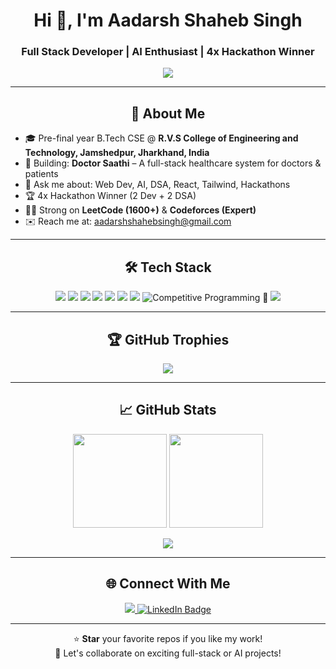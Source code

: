 <h1 align="center">Hi 👋, I'm Aadarsh Shaheb Singh</h1>
<h3 align="center">Full Stack Developer | AI Enthusiast | 4x Hackathon Winner</h3>

<p align="center">
  <img src="https://readme-typing-svg.herokuapp.com?center=true&vCenter=true&lines=Full+Stack+Web+Developer;AI+%2B+ML+Enthusiast;Codeforces+Expert;Open+Source+Contributor;3rd+Year+CSE+Student" />
</p>

---

<h2 align="center">🚀 About Me</h2>

- 🎓 Pre-final year B.Tech CSE @ **R.V.S College of Engineering and Technology, Jamshedpur, Jharkhand, India**
- 🧠 Building: **Doctor Saathi** – A full-stack healthcare system for doctors & patients  
- 💬 Ask me about: Web Dev, AI, DSA, React, Tailwind, Hackathons
- 🏆 4x Hackathon Winner (2 Dev + 2 DSA)
- 🧑‍💻 Strong on **LeetCode (1600+)** & **Codeforces (Expert)**
- ✉️ Reach me at: [aadarshshahebsingh@gmail.com](mailto:aadarshshahebsingh@gmail.com)

---

<h2 align="center">🛠️ Tech Stack</h2>

<p align="center">
  <img src="https://img.shields.io/badge/JavaScript-F7DF1E?logo=javascript&logoColor=black&style=for-the-badge" />
  <img src="https://img.shields.io/badge/TypeScript-007ACC?logo=typescript&logoColor=white&style=for-the-badge" />
  <img src="https://img.shields.io/badge/React-61DAFB?logo=react&logoColor=black&style=for-the-badge" />
  <img src="https://img.shields.io/badge/Node.js-339933?logo=node.js&logoColor=white&style=for-the-badge" />
  <img src="https://img.shields.io/badge/Tailwind_CSS-38B2AC?logo=tailwind-css&logoColor=white&style=for-the-badge" />
  <img src="https://img.shields.io/badge/Express.js-404D59?logo=express&logoColor=white&style=for-the-badge" />
  <img src="https://img.shields.io/badge/MongoDB-4EA94B?logo=mongodb&logoColor=white&style=for-the-badge" />
  <img src="https://img.shields.io/badge/C++-00599C?logo=c%2B%2B&logoColor=white&style=for-the-badge" title="Competitive Programming 💪" />
  <img src="https://img.shields.io/badge/Python-3776AB?logo=python&logoColor=white&style=for-the-badge" />
</p>

---

<h2 align="center">🏆 GitHub Trophies</h2>

<p align="center">
  <img src="https://github-profile-trophy.vercel.app/?username=aadarshahebsingh&theme=gruvbox&column=7&margin-w=10&no-bg=true" />
</p>

---

<h2 align="center">📈 GitHub Stats</h2>

<p align="center">
  <img src="https://github-readme-stats.vercel.app/api?username=aadarshahebsingh&show_icons=true&theme=radical" height="150" />
  <img src="https://github-readme-stats.vercel.app/api/top-langs/?username=aadarshahebsingh&layout=compact&theme=radical" height="150" />
</p>

<p align="center">
  <img src="https://github-readme-streak-stats.herokuapp.com?user=aadarshahebsingh&theme=radical&date_format=M%20j%5B%2C%20Y%5D" />
</p>

---


<h2 align="center">🌐 Connect With Me</h2>

<p align="center">
  <a href="mailto:aadarshshahebsingh@gmail.com">
    <img src="https://img.shields.io/badge/Gmail-D14836?style=for-the-badge&logo=gmail&logoColor=white"/>
  </a>
  <a href="https://www.linkedin.com/in/aadarsh-shaheb-singh-b82b30245" target="_blank" rel="noopener noreferrer">
  <img src="https://img.shields.io/badge/LinkedIn-0077B5?style=for-the-badge&logo=linkedin&logoColor=white" alt="LinkedIn Badge"/>
</a>

</p>

---

<p align="center">
⭐ <strong>Star</strong> your favorite repos if you like my work!  
<br />
💬 Let's collaborate on exciting full-stack or AI projects!
</p>
